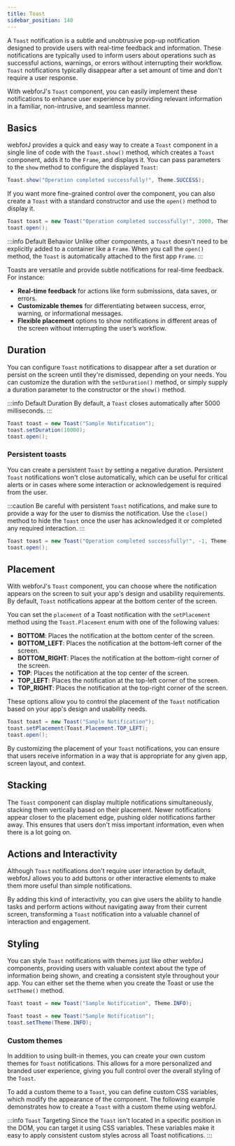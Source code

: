 ```yaml
---
title: Toast
sidebar_position: 140
---
```


<DocChip chip="shadow" />
<DocChip chip="name" label="dwc-toast" />
<DocChip chip='since' label='24.10' />
<JavadocLink type="toast" location="com/webforj/component/toast/Toast" top='true'/>

A `Toast` notification is a subtle and unobtrusive pop-up notification designed to provide users with real-time feedback and information. These notifications are typically used to inform users about operations such as successful actions, warnings, or errors without interrupting their workflow. `Toast` notifications typically disappear after a set amount of time and don't require a user response.

With webforJ's `Toast` component, you can easily implement these notifications to enhance user experience by providing relevant information in a familiar, non-intrusive, and seamless manner. 

## Basics

webforJ provides a quick and easy way to create a `Toast` component in a single line of code with the `Toast.show()` method, which creates a `Toast` component, adds it to the `Frame`, and displays it. You can pass parameters to the `show` method to configure the displayed `Toast`:

```java
Toast.show("Operation completed successfully!", Theme.SUCCESS);
```


If you want more fine-grained control over the component, you can also create a `Toast` with a standard constructor and use the `open()` method to display it.

```java
Toast toast = new Toast("Operation completed successfully!", 3000, Theme.SUCCESS, Placement.TOP);
toast.open();
```

<ComponentDemo 
path='/webforj/toast?'
javaE='https://raw.githubusercontent.com/webforj/webforj-documentation/refs/heads/main/src/main/java/com/webforj/samples/views/toast/ToastView.java'
height='200px'
/>

:::info Default Behavior
Unlike other components, a `Toast` doesn't need to be explicitly added to a container like a `Frame`. When you call the `open()` method, the `Toast` is automatically attached to the first app `Frame`.
:::

Toasts are versatile and provide subtle notifications for real-time feedback. For instance:

- **Real-time feedback** for actions like form submissions, data saves, or errors.
- **Customizable themes** for differentiating between success, error, warning, or informational messages.
- **Flexible placement** options to show notifications in different areas of the screen without interrupting the user’s workflow.

## Duration

You can configure `Toast` notifications to disappear after a set duration or persist on the screen until they're dismissed, depending on your needs. You can customize the duration with the `setDuration()` method, or simply supply a duration parameter to the constructor or the `show()` method.

:::info Default Duration
By default, a `Toast` closes automatically after 5000 milliseconds.
:::

```java
Toast toast = new Toast("Sample Notification");
toast.setDuration(10000);
toast.open();
```

### Persistent toasts

You can create a persistent `Toast` by setting a negative duration. Persistent `Toast` notifications won't close automatically, which can be useful for critical alerts or in cases where some interaction or acknowledgement is required from the user.

:::caution
Be careful with persistent `Toast` notifications, and make sure to provide a way for the user to dismiss the notification. Use the `close()` method to hide the `Toast` once the user has acknowledged it or completed any required interaction.
:::

```java
Toast toast = new Toast("Operation completed successfully!", -1, Theme.SUCCESS, Placement.TOP);
toast.open();
```

## Placement

With webforJ's `Toast` component, you can choose where the notification appears on the screen to suit your app's design and usability requirements. By default, `Toast` notifications appear at the bottom center of the screen. 

You can set the `placement` of a Toast notification with the `setPlacement` method using the `Toast.Placement` enum with one of the following values:

- **BOTTOM**: Places the notification at the bottom center of the screen.
- **BOTTOM_LEFT**: Places the notification at the bottom-left corner of the screen.
- **BOTTOM_RIGHT**: Places the notification at the bottom-right corner of the screen.
- **TOP**: Places the notification at the top center of the screen.
- **TOP_LEFT**: Places the notification at the top-left corner of the screen.
- **TOP_RIGHT**: Places the notification at the top-right corner of the screen.

These options allow you to control the placement of the `Toast` notification based on your app's design and usability needs.

```java
Toast toast = new Toast("Sample Notification");
toast.setPlacement(Toast.Placement.TOP_LEFT);
toast.open();
```

<ComponentDemo 
path='/webforj/toastplacement?'
javaE='https://raw.githubusercontent.com/webforj/webforj-documentation/refs/heads/main/src/main/java/com/webforj/samples/views/toast/ToastPlacementView.java'
height='500px'
/>

By customizing the placement of your `Toast` notifications, you can ensure that users receive information in a way that is appropriate for any given app, screen layout, and context.

## Stacking

The `Toast` component can display multiple notifications simultaneously, stacking them vertically based on their placement. Newer notifications appear closer to the placement edge, pushing older notifications farther away. This ensures that users don't miss important information, even when there is a lot going on.

## Actions and Interactivity

Although `Toast` notifications don't require user interaction by default, webforJ allows you to add buttons or other interactive elements to make them more useful than simple notifications. 

<ComponentDemo 
path='/webforj/toastcookies?'
javaE='https://raw.githubusercontent.com/webforj/webforj-documentation/refs/heads/main/src/main/java/com/webforj/samples/views/toast/ToastCookiesView.java'
cssURL='https://raw.githubusercontent.com/webforj/webforj-documentation/main/src/main/resources/css/toast/toastCookies.css'
height='350px'
/>

By adding this kind of interactivity, you can give users the ability to handle tasks and perform actions without navigating away from their current screen, transforming a `Toast` notification into a valuable channel of interaction and engagement. 

## Styling

You can style `Toast` notifications with themes just like other webforJ components, providing users with valuable context about the type of information being shown, and creating a consistent style throughout your app. You can either set the theme when you create the Toast or use the `setTheme()` method.

```java
Toast toast = new Toast("Sample Notification", Theme.INFO);
```

```java
Toast toast = new Toast("Sample Notification");
toast.setTheme(Theme.INFO);
```

### Custom themes

In addition to using built-in themes, you can create your own custom themes for `Toast` notifications. This allows for a more personalized and branded user experience, giving you full control over the overall styling of the `Toast`.

To add a custom theme to a `Toast`, you can define custom CSS variables, which modify the appearance of the component. The following example demonstrates how to create a `Toast` with a custom theme using webforJ.

:::info `Toast` Targeting
Since the `Toast` isn't located in a specific position in the DOM, you can target it using CSS variables. These variables make it easy to apply consistent custom styles across all Toast notifications.
:::

<ComponentDemo 
path='/webforj/toasttheme?'  
javaE='https://raw.githubusercontent.com/webforj/webforj-documentation/refs/heads/main/src/main/java/com/webforj/samples/views/toast/ToastThemeView.java'
cssURL='https://raw.githubusercontent.com/webforj/webforj-documentation/main/src/main/resources/css/toast/toastTheme.css'
height='200px'
/>

<TableBuilder name="Toast" />